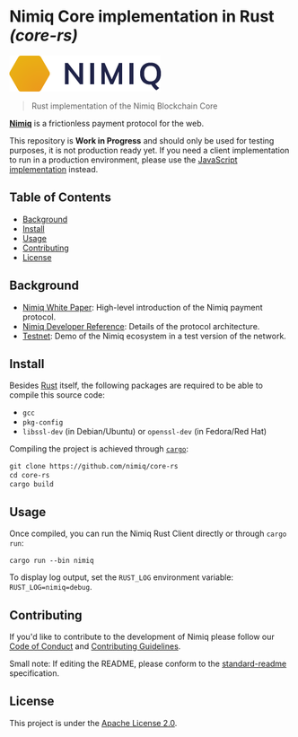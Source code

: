 # Nimiq Core implementation in Rust _(core-rs)_

![nimiq](docs/nimiq_logo_rgb_horizontal.png)

> Rust implementation of the Nimiq Blockchain Core

**[Nimiq](https://nimiq.com/)**  is a frictionless payment protocol for the web.

This repository is **Work in Progress** and should only be used for testing purposes, it is not production ready yet. If you need a client implementation to run in a production environment, please use the [JavaScript implementation](https://github.com/nimiq-network/core/) instead. 

## Table of Contents

- [Background](#background)
- [Install](#install)
- [Usage](#usage)
- [Contributing](#contributing)
- [License](#license)

## Background

- [Nimiq White Paper](https://medium.com/nimiq-network/nimiq-a-peer-to-peer-payment-protocol-native-to-the-web-ffd324bb084): High-level introduction of the Nimiq payment protocol.
- [Nimiq Developer Reference](https://nimiq-network.github.io/developer-reference/): Details of the protocol architecture.
- [Testnet](https://nimiq-testnet.com): Demo of the Nimiq ecosystem in a test version of the network.


## Install

Besides [Rust](https://www.rust-lang.org/learn/get-started#installing-rust) itself, the following packages are required to be able to compile this source code:

- `gcc`
- `pkg-config`
- `libssl-dev` (in Debian/Ubuntu) or `openssl-dev` (in Fedora/Red Hat)

Compiling the project is achieved through [`cargo`](https://doc.rust-lang.org/cargo/):

```
git clone https://github.com/nimiq/core-rs
cd core-rs
cargo build
```

## Usage

Once compiled, you can run the Nimiq Rust Client directly or through `cargo run`:

```
cargo run --bin nimiq
```

To display log output, set the `RUST_LOG` environment variable: `RUST_LOG=nimiq=debug`.

## Contributing

If you'd like to contribute to the development of Nimiq please follow our [Code of Conduct](/.github/CODE_OF_CONDUCT.md) and [Contributing Guidelines](/.github/CONTRIBUTING.md).

Small note: If editing the README, please conform to the [standard-readme](https://github.com/RichardLitt/standard-readme) specification.

## License

This project is under the [Apache License 2.0](./LICENSE.md).
